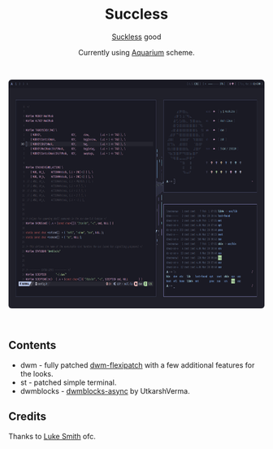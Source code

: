 <div align="center">
  <h1> Succless </h1>
  <a href="https://suckless.org/">Suckless</a> good
  
  Currently using <a href="https://github.com/FrenzyExists/aquarium-vim">Aquarium</a> scheme.
</div>
<br>
<div align="center" style="border-radius:6px;">
  <p>
    <img src="dwm_ss.png" align="center" height="450px" style="border-radius:6px;"/>
  </p>
</div>
<br>

## Contents
- dwm - fully patched [dwm-flexipatch](https://github.com/bakkeby/dwm-flexipatch) with a few additional features for the looks.
- st - patched simple terminal.
- dwmblocks - [dwmblocks-async](https://github.com/UtkarshVerma/dwmblocks-async) by UtkarshVerma.

## Credits
Thanks to [Luke Smith](https://github.com/LukeSmithxyz) ofc.

